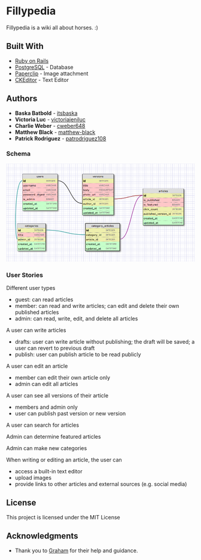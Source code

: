 # Fillypedia

Fillypedia is a wiki all about horses. :)


## Built With

* [Ruby on Rails](http://guides.rubyonrails.org/)
* [PostgreSQL](https://www.postgresql.org/) - Database
* [Paperclip](https://github.com/thoughtbot/paperclip) - Image attachment
* [CKEditor](https://github.com/ckeditor) - Text Editor


## Authors

* **Baska Batbold**  - [itsbaska](https://github.com/itsbaska)
* **Victoria Luc**  - [victoriajeniluc](https://github.com/victoriajeniluc)
* **Charlie Weber**  - [cweber648](https://github.com/cweber648)
* **Matthew Black**  - [matthew-black](https://github.com/matthew-black)
* **Patrick Rodriguez**  - [patrodriguez108](https://github.com/patrodriguez108)


### Schema

![Schema](schema_updated.png)

### User Stories

Different user types
* guest: can read articles
* member: can read and write articles; can edit and delete their own published articles
* admin: can read, write, edit, and delete all articles


A user can write articles
* drafts: user can write article without publishing; the draft will be saved; a user can revert to previous draft
* publish: user can publish article to be read publicly


A user can edit an article
* member can edit their own article only
* admin can edit all articles


A user can see all versions of their article
* members and admin only
* user can publish past version or new version


A user can search for articles


Admin can determine featured articles


Admin can make new categories

When writing or editing an article, the user can
* access a built-in text editor
* upload images
* provide links to other articles and external sources (e.g. social media)


## License

This project is licensed under the MIT License

## Acknowledgments

* Thank you to [Graham](https://github.com/telegraham) for their help and guidance.
